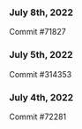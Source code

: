 ### July 8th, 2022

Commit #71827

### July 5th, 2022

Commit #314353


### July 4th, 2022

Commit #72281
